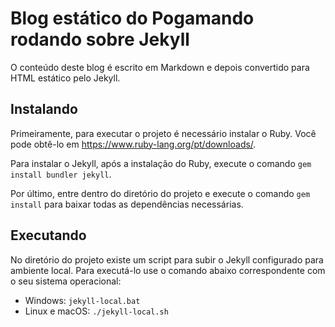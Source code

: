# Blog estático do Pogamando rodando sobre Jekyll

O conteúdo deste blog é escrito em Markdown e depois convertido para HTML estático pelo Jekyll.

## Instalando

Primeiramente, para executar o projeto é necessário instalar o Ruby. Você pode obtê-lo em https://www.ruby-lang.org/pt/downloads/.

Para instalar o Jekyll, após a instalação do Ruby, execute o comando `gem install bundler jekyll`.

Por último, entre dentro do diretório do projeto e execute o comando `gem install` para baixar todas as dependências necessárias.

## Executando

No diretório do projeto existe um script para subir o Jekyll configurado para ambiente local. Para executá-lo use o comando abaixo correspondente com o seu sistema operacional:

* Windows: `jekyll-local.bat`
* Linux e macOS: `./jekyll-local.sh`